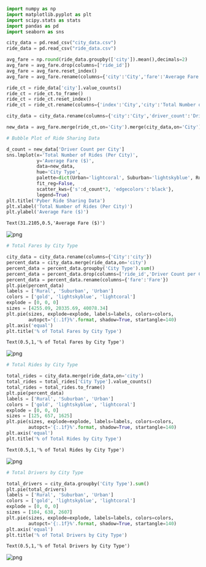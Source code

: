 

```python
import numpy as np
import matplotlib.pyplot as plt
import scipy.stats as stats
import pandas as pd
import seaborn as sns
```


```python
city_data = pd.read_csv("city_data.csv")
ride_data = pd.read_csv("ride_data.csv")
```


```python
avg_fare = np.round(ride_data.groupby(['city']).mean(),decimals=2)
avg_fare = avg_fare.drop(columns=['ride_id'])
avg_fare = avg_fare.reset_index()
avg_fare = avg_fare.rename(columns={'city':'City','fare':'Average Fare ($)'})
```


```python
ride_ct = ride_data['city'].value_counts()
ride_ct = ride_ct.to_frame()
ride_ct = ride_ct.reset_index()
ride_ct = ride_ct.rename(columns={'index':'City','city':'Total Number of Rides (Per City)'})
```


```python
city_data = city_data.rename(columns={'city':'City','driver_count':'Driver Count per City','type':'City Type'})
```


```python
new_data = avg_fare.merge(ride_ct,on='City').merge(city_data,on='City')
```


```python
# Bubble Plot of Ride Sharing Data
```


```python
d_count = new_data['Driver Count per City']
sns.lmplot(x='Total Number of Rides (Per City)',
           y='Average Fare ($)',
           data=new_data,
           hue='City Type',
           palette=dict(Urban='lightcoral', Suburban='lightskyblue', Rural='gold'),
           fit_reg=False,
           scatter_kws={'s':d_count*3, 'edgecolors':'black'},
           legend=True)
plt.title('Pyber Ride Sharing Data')
plt.xlabel('Total Number of Rides (Per City)')
plt.ylabel('Average Fare ($)')
```




    Text(31.2105,0.5,'Average Fare ($)')




![png](output_7_1.png)



```python
# Total Fares by City Type
```


```python
city_data = city_data.rename(columns={'City':'city'})
percent_data = city_data.merge(ride_data,on='city')
percent_data = percent_data.groupby('City Type').sum()
percent_data = percent_data.drop(columns=['ride_id','Driver Count per City'])
percent_data = percent_data.rename(columns={'fare':'Fare'})
plt.pie(percent_data)
labels = ['Rural', 'Suburban', 'Urban']
colors = ['gold', 'lightskyblue', 'lightcoral']
explode = [0, 0, 0]
sizes = [4255.09, 20335.69, 40078.34]
plt.pie(sizes, explode=explode, labels=labels, colors=colors,
        autopct='{:.1f}%'.format, shadow=True, startangle=140)
plt.axis('equal')
plt.title('% of Total Fares by City Type')
```




    Text(0.5,1,'% of Total Fares by City Type')




![png](output_9_1.png)



```python
# Total Rides by City Type
```


```python
total_rides = city_data.merge(ride_data,on='city')
total_rides = total_rides['City Type'].value_counts()
total_rides = total_rides.to_frame()
plt.pie(percent_data)
labels = ['Rural', 'Suburban', 'Urban']
colors = ['gold', 'lightskyblue', 'lightcoral']
explode = [0, 0, 0]
sizes = [125, 657, 1625]
plt.pie(sizes, explode=explode, labels=labels, colors=colors,
        autopct='{:.1f}%'.format, shadow=True, startangle=140)
plt.axis('equal')
plt.title('% of Total Rides by City Type')
```




    Text(0.5,1,'% of Total Rides by City Type')




![png](output_11_1.png)



```python
# Total Drivers by City Type
```


```python
total_drivers = city_data.groupby('City Type').sum()
plt.pie(total_drivers)
labels = ['Rural', 'Suburban', 'Urban']
colors = ['gold', 'lightskyblue', 'lightcoral']
explode = [0, 0, 0]
sizes = [104, 638, 2607]
plt.pie(sizes, explode=explode, labels=labels, colors=colors,
        autopct='{:.1f}%'.format, shadow=True, startangle=140)
plt.axis('equal')
plt.title('% of Total Drivers by City Type')
```




    Text(0.5,1,'% of Total Drivers by City Type')




![png](output_13_1.png)

